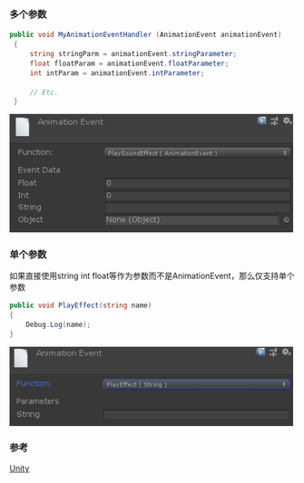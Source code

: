 ### 多个参数

``` csharp
public void MyAnimationEventHandler (AnimationEvent animationEvent)
 {
     string stringParm = animationEvent.stringParameter;
     float floatParam = animationEvent.floatParameter;
     int intParam = animationEvent.intParameter;

     // Etc.
 }
```
  <img alt="Sprite.png" src="assets/Animation Event Multi Parameter.png" width="500" height="" >

### 单个参数

如果直接使用string int float等作为参数而不是AnimationEvent，那么仅支持单个参数
``` csharp
public void PlayEffect(string name)
{
    Debug.Log(name);
}
```
  <img alt="Sprite.png" src="assets/Animation Event Single Parameter.png" width="500" height="" >

### 参考
[Unity](https://answers.unity.com/questions/722410/animation-events-how-is-the-parameter-animationeve.html)

